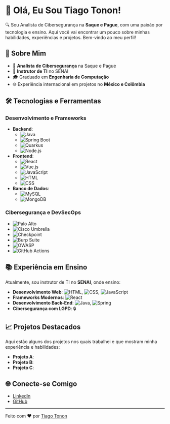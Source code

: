 
# 👋 Olá, Eu Sou Tiago Tonon!

🔍 Sou Analista de Cibersegurança na **Saque e Pague**, com uma paixão por tecnologia e ensino. Aqui você vai encontrar um pouco sobre minhas habilidades, experiências e projetos. Bem-vindo ao meu perfil!

## 🚀 Sobre Mim

- 🔧 **Analista de Cibersegurança** na Saque e Pague
- 🏫 **Instrutor de TI** no SENAI
- 🎓 Graduado em **Engenharia de Computação**
- 🌐 Experiência internacional em projetos no **México e Colômbia**

## 🛠️ Tecnologias e Ferramentas

### Desenvolvimento e Frameworks

- **Backend**:
  - ![Java](https://img.shields.io/badge/Java-ED8B00?style=for-the-badge&logo=java&logoColor=white)
  - ![Spring Boot](https://img.shields.io/badge/Spring_Boot-F2F4F9?style=for-the-badge&logo=spring-boot)
  - ![Quarkus](https://img.shields.io/badge/Quarkus-4695EB?style=for-the-badge&logo=quarkus&logoColor=white)
  - ![Node.js](https://img.shields.io/badge/Node.js-43853D?style=for-the-badge&logo=node-dot-js&logoColor=white)
- **Frontend**:
  - ![React](https://img.shields.io/badge/React-20232A?style=for-the-badge&logo=react&logoColor=61DAFB)
  - ![Vue.js](https://img.shields.io/badge/Vue.js-35495E?style=for-the-badge&logo=vue-dot-js&logoColor=4FC08D)
  - ![JavaScript](https://img.shields.io/badge/JavaScript-F7DF1E?style=for-the-badge&logo=javascript&logoColor=black)
  - ![HTML](https://img.shields.io/badge/HTML5-E34F26?style=for-the-badge&logo=html5&logoColor=white)
  - ![CSS](https://img.shields.io/badge/CSS3-1572B6?style=for-the-badge&logo=css3&logoColor=white)
- **Banco de Dados**:
  - ![MySQL](https://img.shields.io/badge/MySQL-005C84?style=for-the-badge&logo=mysql&logoColor=white)
  - ![MongoDB](https://img.shields.io/badge/MongoDB-4EA94B?style=for-the-badge&logo=mongodb&logoColor=white)

### Cibersegurança e DevSecOps

- ![Palo Alto](https://img.shields.io/badge/Palo_Alto_Networks-001F3F?style=for-the-badge&logo=palo-alto-networks&logoColor=white)
- ![Cisco Umbrella](https://img.shields.io/badge/Cisco_Umbrella-1BA0D7?style=for-the-badge&logo=cisco&logoColor=white)
- ![Checkpoint](https://img.shields.io/badge/Check_Point-CC0033?style=for-the-badge&logo=check-point&logoColor=white)
- ![Burp Suite](https://img.shields.io/badge/Burp_Suite-FF6F00?style=for-the-badge&logo=burp-suite&logoColor=white)
- ![OWASP](https://img.shields.io/badge/OWASP-ZAP-FE7A16?style=for-the-badge&logo=owasp&logoColor=white)
- ![GitHub Actions](https://img.shields.io/badge/GitHub_Actions-2088FF?style=for-the-badge&logo=github-actions&logoColor=white)

## 📚 Experiência em Ensino

Atualmente, sou instrutor de TI no **SENAI**, onde ensino:

- **Desenvolvimento Web**: ![HTML](https://img.shields.io/badge/HTML5-E34F26?style=for-the-badge&logo=html5&logoColor=white), ![CSS](https://img.shields.io/badge/CSS3-1572B6?style=for-the-badge&logo=css3&logoColor=white), ![JavaScript](https://img.shields.io/badge/JavaScript-F7DF1E?style=for-the-badge&logo=javascript&logoColor=black)
- **Frameworks Modernos**: ![React](https://img.shields.io/badge/React-20232A?style=for-the-badge&logo=react&logoColor=61DAFB)
- **Desenvolvimento Back-End**: ![Java](https://img.shields.io/badge/Java-ED8B00?style=for-the-badge&logo=java&logoColor=white), ![Spring](https://img.shields.io/badge/Spring-6DB33F?style=for-the-badge&logo=spring&logoColor=white)
- **Cibersegurança com LGPD**: 🔒

## 📈 Projetos Destacados

Aqui estão alguns dos projetos nos quais trabalhei e que mostram minha experiência e habilidades:

- **Projeto A**: 
- **Projeto B**: 
- **Projeto C**:

## 🌐 Conecte-se Comigo

- [LinkedIn](https://www.linkedin.com/in/tiago-tonon)
- [GitHub](https://github.com/NotoriosT)


---

Feito com ❤️ por [Tiago Tonon](https://github.com/seu-usuario)
